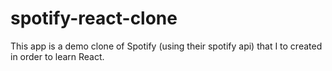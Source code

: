 # spotify-react-clone
This app is a demo clone of Spotify (using their spotify api) that I to created in order to learn React.

